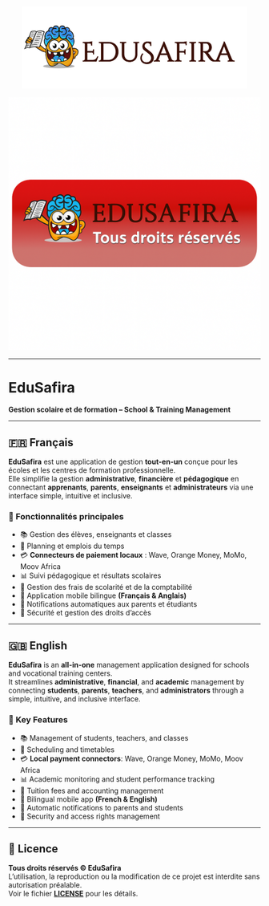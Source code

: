 <!-- Logo -->
<p align="center">
  <img src="public/logo-edusafira.png" alt="EduSafira Logo" width="450">
</p>

<!-- Badge Licence -->
<p align="center">
  <img src="public/edusafira-badge.png?v=2" alt="EDUSAFIRA - Tous droits réservés" width="520">
</p>

---

# EduSafira
**Gestion scolaire et de formation – School & Training Management**

---

## 🇫🇷 Français

**EduSafira** est une application de gestion **tout-en-un** conçue pour les écoles et les centres de formation professionnelle.  
Elle simplifie la gestion **administrative**, **financière** et **pédagogique** en connectant **apprenants**, **parents**, **enseignants** et **administrateurs** via une interface simple, intuitive et inclusive.

### 🚀 Fonctionnalités principales
- 📚 Gestion des élèves, enseignants et classes
- 📅 Planning et emplois du temps
- 💳 **Connecteurs de paiement locaux** : Wave, Orange Money, MoMo, Moov Africa
- 📊 Suivi pédagogique et résultats scolaires
- 💼 Gestion des frais de scolarité et de la comptabilité
- 📱 Application mobile bilingue **(Français & Anglais)**
- 🔔 Notifications automatiques aux parents et étudiants
- 🔐 Sécurité et gestion des droits d’accès

---

## 🇬🇧 English

**EduSafira** is an **all-in-one** management application designed for schools and vocational training centers.  
It streamlines **administrative**, **financial**, and **academic** management by connecting **students**, **parents**, **teachers**, and **administrators** through a simple, intuitive, and inclusive interface.

### 🚀 Key Features
- 📚 Management of students, teachers, and classes
- 📅 Scheduling and timetables
- 💳 **Local payment connectors**: Wave, Orange Money, MoMo, Moov Africa
- 📊 Academic monitoring and student performance tracking
- 💼 Tuition fees and accounting management
- 📱 Bilingual mobile app **(French & English)**
- 🔔 Automatic notifications to parents and students
- 🔐 Security and access rights management

---

## 📜 Licence
**Tous droits réservés © EduSafira**  
L’utilisation, la reproduction ou la modification de ce projet est interdite sans autorisation préalable.  
Voir le fichier **[LICENSE](LICENSE)** pour les détails.

